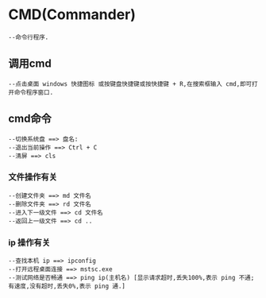 # CMD(Commander)
	--命令行程序.
## 调用cmd
	--点击桌面 windows 快捷图标 或按键盘快捷键或按快捷键 + R,在搜索框输入 cmd,即可打开命令程序窗口.

## cmd命令
	--切换系统盘 ==> 盘名:
	--退出当前操作 ==> Ctrl + C
	--清屏 ==> cls
### 文件操作有关
	--创建文件夹 ==> md 文件名
	--删除文件夹 ==> rd 文件名
	--进入下一级文件 ==> cd 文件名
	--返回上一级文件 ==> cd ..
### ip 操作有关
	--查找本机 ip ==> ipconfig
	--打开远程桌面连接 ==> mstsc.exe
	--测试网络是否畅通 ==> ping ip(主机名) [显示请求超时,丢失100%,表示 ping 不通;有速度,没有超时,丢失0%,表示 ping 通.]
	
	